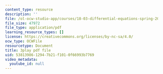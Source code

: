 ```yaml
---
content_type: resource
description: ''
file: /ol-ocw-studio-app/courses/18-03-differential-equations-spring-2010/5381398612947b21f1010f66993b7769_SioXozu-Loo.pdf
file_size: 47972
file_type: application/pdf
learning_resource_types: []
license: https://creativecommons.org/licenses/by-nc-sa/4.0/
ocw_type: OCWFile
resourcetype: Document
title: 3play pdf file
uid: 53813986-1294-7b21-f101-0f66993b7769
video_metadata:
  youtube_id: null
---
```

